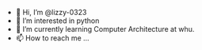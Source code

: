 - 👋 Hi, I’m @lizzy-0323
- 👀 I’m interested in python
- 🌱 I’m currently learning Computer Architecture at whu.
- 📫 How to reach me ...

<!---
lizzy-0323/lizzy-0323 is a ✨ special ✨ repository because its `README.md` (this file) appears on your GitHub profile.
You can click the Preview link to take a look at your changes.
--->
